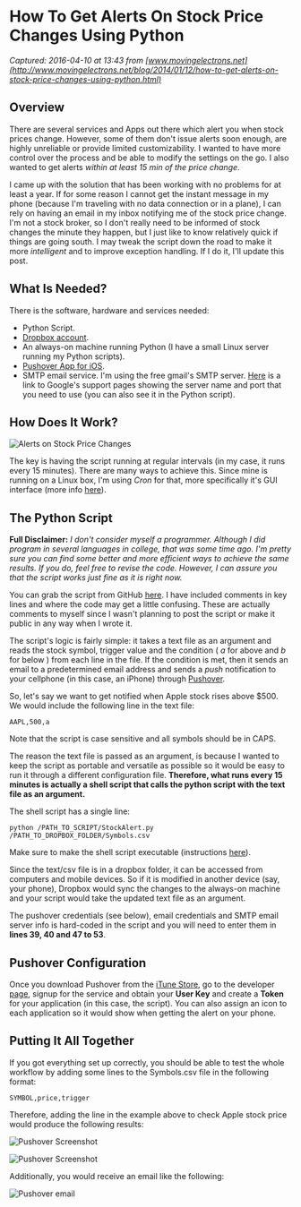 # How To Get Alerts On Stock Price Changes Using Python

_Captured: 2016-04-10 at 13:43 from [www.movingelectrons.net](http://www.movingelectrons.net/blog/2014/01/12/how-to-get-alerts-on-stock-price-changes-using-python.html)_

## Overview

There are several services and Apps out there which alert you when stock prices change. However, some of them don't issue alerts soon enough, are highly unreliable or provide limited customizability. I wanted to have more control over the process and be able to modify the settings on the go. I also wanted to get alerts _within at least 15 min of the price change_.

I came up with the solution that has been working with no problems for at least a year. If for some reason I cannot get the instant message in my phone (because I'm traveling with no data connection or in a plane), I can rely on having an email in my inbox notifying me of the stock price change. I'm not a stock broker, so I don't really need to be informed of stock changes the minute they happen, but I just like to know relatively quick if things are going south. I may tweak the script down the road to make it more _intelligent_ and to improve exception handling. If I do it, I'll update this post.

## What Is Needed?

There is the software, hardware and services needed:

  * Python Script.
  * [Dropbox account](https://db.tt/LdFyqgz2).
  * An always-on machine running Python (I have a small Linux server running my Python scripts).
  * [Pushover App for iOS](https://itunes.apple.com/us/app/pushover-notifications/id506088175?mt=8&uo=4&at=11lqkH).
  * SMTP email service. I'm using the free gmail's SMTP server. [Here](https://support.google.com/mail/answer/78775?hl=en) is a link to Google's support pages showing the server name and port that you need to use (you can also see it in the Python script).

## How Does It Work?

![Alerts on Stock Price Changes](http://www.movingelectrons.net/images/Stock_Script.png)

The key is having the script running at regular intervals (in my case, it runs every 15 minutes). There are many ways to achieve this. Since mine is running on a Linux box, I'm using _Cron_ for that, more specifically it's GUI interface (more info [here](https://help.ubuntu.com/community/CronHowto)).

## The Python Script

**Full Disclaimer:** _I don't consider myself a programmer. Although I did program in several languages in college, that was some time ago. I'm pretty sure you can find some better and more efficient ways to achieve the same results. If you do, feel free to revise the code. However, I can assure you that the script works just fine as it is right now._

You can grab the script from GitHub [here](https://gist.github.com/Moving-Electrons/8387168). I have included comments in key lines and where the code may get a little confusing. These are actually comments to myself since I wasn't planning to post the script or make it public in any way when I wrote it.

The script's logic is fairly simple: it takes a text file as an argument and reads the stock symbol, trigger value and the condition ( _a_ for above and _b_ for below ) from each line in the file. If the condition is met, then it sends an email to a predetermined email address and sends a _push_ notification to your cellphone (in this case, an iPhone) through [Pushover](https://itunes.apple.com/us/app/pushover-notifications/id506088175?mt=8&uo=4&at=11lqkH).

So, let's say we want to get notified when Apple stock rises above $500. We would include the following line in the text file:

`AAPL,500,a`

Note that the script is case sensitive and all symbols should be in CAPS.

The reason the text file is passed as an argument, is because I wanted to keep the script as portable and versatile as possible so it would be easy to run it through a different configuration file. **Therefore, what runs every 15 minutes is actually a shell script that calls the python script with the text file as an argument.**

The shell script has a single line:

`python /PATH_TO_SCRIPT/StockAlert.py /PATH_TO_DROPBOX_FOLDER/Symbols.csv`

Make sure to make the shell script executable (instructions [here](http://stackoverflow.com/questions/817060/creating-executable-files-in-linux)).

Since the text/csv file is in a dropbox folder, it can be accessed from computers and mobile devices. So if it is modified in another device (say, your phone), Dropbox would sync the changes to the always-on machine and your script would take the updated text file as an argument.

The pushover credentials (see below), email credentials and SMTP email server info is hard-coded in the script and you will need to enter them in **lines 39, 40 and 47 to 53**.

## Pushover Configuration

Once you download Pushover from the [iTune Store](https://itunes.apple.com/us/app/pushover-notifications/id506088175?mt=8&uo=4&at=11lqkH), go to the developer [page](https://pushover.net), signup for the service and obtain your **User Key** and create a **Token** for your application (in this case, the script). You can also assign an icon to each application so it would show when getting the alert on your phone.

## Putting It All Together

If you got everything set up correctly, you should be able to test the whole workflow by adding some lines to the Symbols.csv file in the following format:

`SYMBOL,price,trigger`

Therefore, adding the line in the example above to check Apple stock price would produce the following results:

![Pushover Screenshot](http://www.movingelectrons.net/images/Pushover_Screenshot_2.jpg)

![Pushover Screenshot](http://www.movingelectrons.net/images/Pushover_Screenshot_1.jpg)

Additionally, you would receive an email like the following:

![Pushover email](http://www.movingelectrons.net/images/email_screenshot.png)
